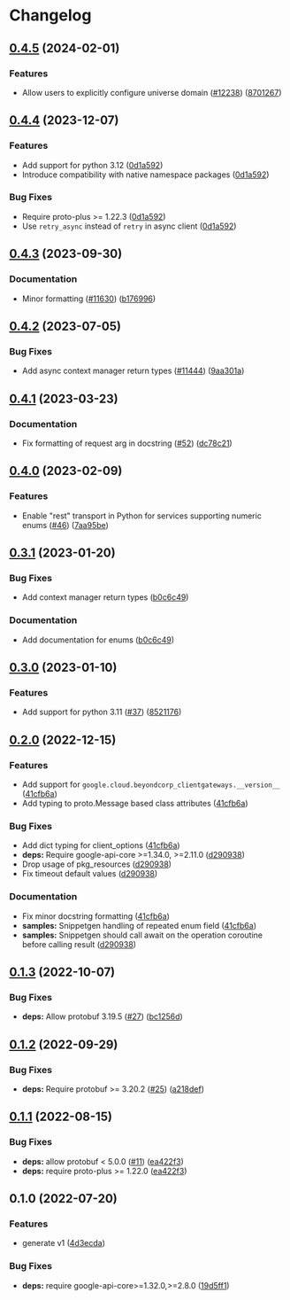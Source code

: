 # Changelog

## [0.4.5](https://github.com/googleapis/google-cloud-python/compare/google-cloud-beyondcorp-clientgateways-v0.4.4...google-cloud-beyondcorp-clientgateways-v0.4.5) (2024-02-01)


### Features

* Allow users to explicitly configure universe domain ([#12238](https://github.com/googleapis/google-cloud-python/issues/12238)) ([8701267](https://github.com/googleapis/google-cloud-python/commit/8701267fc9694844b9365024cd59354785247aa0))

## [0.4.4](https://github.com/googleapis/google-cloud-python/compare/google-cloud-beyondcorp-clientgateways-v0.4.3...google-cloud-beyondcorp-clientgateways-v0.4.4) (2023-12-07)


### Features

* Add support for python 3.12 ([0d1a592](https://github.com/googleapis/google-cloud-python/commit/0d1a59258112158cea5e55b554b0fe6b6b71fc75))
* Introduce compatibility with native namespace packages ([0d1a592](https://github.com/googleapis/google-cloud-python/commit/0d1a59258112158cea5e55b554b0fe6b6b71fc75))


### Bug Fixes

* Require proto-plus &gt;= 1.22.3 ([0d1a592](https://github.com/googleapis/google-cloud-python/commit/0d1a59258112158cea5e55b554b0fe6b6b71fc75))
* Use `retry_async` instead of `retry` in async client ([0d1a592](https://github.com/googleapis/google-cloud-python/commit/0d1a59258112158cea5e55b554b0fe6b6b71fc75))

## [0.4.3](https://github.com/googleapis/google-cloud-python/compare/google-cloud-beyondcorp-clientgateways-v0.4.2...google-cloud-beyondcorp-clientgateways-v0.4.3) (2023-09-30)


### Documentation

* Minor formatting ([#11630](https://github.com/googleapis/google-cloud-python/issues/11630)) ([b176996](https://github.com/googleapis/google-cloud-python/commit/b176996309cb5b3e9c257caaebde8884bd556824))

## [0.4.2](https://github.com/googleapis/google-cloud-python/compare/google-cloud-beyondcorp-clientgateways-v0.4.1...google-cloud-beyondcorp-clientgateways-v0.4.2) (2023-07-05)


### Bug Fixes

* Add async context manager return types ([#11444](https://github.com/googleapis/google-cloud-python/issues/11444)) ([9aa301a](https://github.com/googleapis/google-cloud-python/commit/9aa301ae6ca3080cae286a19de9cdc1b796ab37d))

## [0.4.1](https://github.com/googleapis/python-beyondcorp-clientgateways/compare/v0.4.0...v0.4.1) (2023-03-23)


### Documentation

* Fix formatting of request arg in docstring ([#52](https://github.com/googleapis/python-beyondcorp-clientgateways/issues/52)) ([dc78c21](https://github.com/googleapis/python-beyondcorp-clientgateways/commit/dc78c21ea076651a573139560174479bd0bf6f67))

## [0.4.0](https://github.com/googleapis/python-beyondcorp-clientgateways/compare/v0.3.1...v0.4.0) (2023-02-09)


### Features

* Enable "rest" transport in Python for services supporting numeric enums ([#46](https://github.com/googleapis/python-beyondcorp-clientgateways/issues/46)) ([7aa95be](https://github.com/googleapis/python-beyondcorp-clientgateways/commit/7aa95bec1669017ce7a4936e10f724fe5c0c0431))

## [0.3.1](https://github.com/googleapis/python-beyondcorp-clientgateways/compare/v0.3.0...v0.3.1) (2023-01-20)


### Bug Fixes

* Add context manager return types ([b0c6c49](https://github.com/googleapis/python-beyondcorp-clientgateways/commit/b0c6c4997e8b2a74fc8094d23604a2a638066b70))


### Documentation

* Add documentation for enums ([b0c6c49](https://github.com/googleapis/python-beyondcorp-clientgateways/commit/b0c6c4997e8b2a74fc8094d23604a2a638066b70))

## [0.3.0](https://github.com/googleapis/python-beyondcorp-clientgateways/compare/v0.2.0...v0.3.0) (2023-01-10)


### Features

* Add support for python 3.11 ([#37](https://github.com/googleapis/python-beyondcorp-clientgateways/issues/37)) ([8521176](https://github.com/googleapis/python-beyondcorp-clientgateways/commit/8521176cafcd1af761d687116fdc26f1725aef38))

## [0.2.0](https://github.com/googleapis/python-beyondcorp-clientgateways/compare/v0.1.3...v0.2.0) (2022-12-15)


### Features

* Add support for `google.cloud.beyondcorp_clientgateways.__version__` ([41cfb6a](https://github.com/googleapis/python-beyondcorp-clientgateways/commit/41cfb6ab9ac28b33e69cc2e1bede18796a42e18a))
* Add typing to proto.Message based class attributes ([41cfb6a](https://github.com/googleapis/python-beyondcorp-clientgateways/commit/41cfb6ab9ac28b33e69cc2e1bede18796a42e18a))


### Bug Fixes

* Add dict typing for client_options ([41cfb6a](https://github.com/googleapis/python-beyondcorp-clientgateways/commit/41cfb6ab9ac28b33e69cc2e1bede18796a42e18a))
* **deps:** Require google-api-core &gt;=1.34.0, >=2.11.0  ([d290938](https://github.com/googleapis/python-beyondcorp-clientgateways/commit/d2909387abcfe245b2e54939662934b4cb3dcc09))
* Drop usage of pkg_resources ([d290938](https://github.com/googleapis/python-beyondcorp-clientgateways/commit/d2909387abcfe245b2e54939662934b4cb3dcc09))
* Fix timeout default values ([d290938](https://github.com/googleapis/python-beyondcorp-clientgateways/commit/d2909387abcfe245b2e54939662934b4cb3dcc09))


### Documentation

* Fix minor docstring formatting ([41cfb6a](https://github.com/googleapis/python-beyondcorp-clientgateways/commit/41cfb6ab9ac28b33e69cc2e1bede18796a42e18a))
* **samples:** Snippetgen handling of repeated enum field ([41cfb6a](https://github.com/googleapis/python-beyondcorp-clientgateways/commit/41cfb6ab9ac28b33e69cc2e1bede18796a42e18a))
* **samples:** Snippetgen should call await on the operation coroutine before calling result ([d290938](https://github.com/googleapis/python-beyondcorp-clientgateways/commit/d2909387abcfe245b2e54939662934b4cb3dcc09))

## [0.1.3](https://github.com/googleapis/python-beyondcorp-clientgateways/compare/v0.1.2...v0.1.3) (2022-10-07)


### Bug Fixes

* **deps:** Allow protobuf 3.19.5 ([#27](https://github.com/googleapis/python-beyondcorp-clientgateways/issues/27)) ([bc1256d](https://github.com/googleapis/python-beyondcorp-clientgateways/commit/bc1256d0991f13ac78197b8575f276f4c58cd176))

## [0.1.2](https://github.com/googleapis/python-beyondcorp-clientgateways/compare/v0.1.1...v0.1.2) (2022-09-29)


### Bug Fixes

* **deps:** Require protobuf >= 3.20.2 ([#25](https://github.com/googleapis/python-beyondcorp-clientgateways/issues/25)) ([a218def](https://github.com/googleapis/python-beyondcorp-clientgateways/commit/a218def33193241404ddc08dc7389395efc43123))

## [0.1.1](https://github.com/googleapis/python-beyondcorp-clientgateways/compare/v0.1.0...v0.1.1) (2022-08-15)


### Bug Fixes

* **deps:** allow protobuf < 5.0.0 ([#11](https://github.com/googleapis/python-beyondcorp-clientgateways/issues/11)) ([ea422f3](https://github.com/googleapis/python-beyondcorp-clientgateways/commit/ea422f3053969c627d99fee5a822b86777fece98))
* **deps:** require proto-plus >= 1.22.0 ([ea422f3](https://github.com/googleapis/python-beyondcorp-clientgateways/commit/ea422f3053969c627d99fee5a822b86777fece98))

## 0.1.0 (2022-07-20)


### Features

* generate v1 ([4d3ecda](https://github.com/googleapis/python-beyondcorp-clientgateways/commit/4d3ecda6e5f00cb0b429fc3d29f7174676db713f))


### Bug Fixes

* **deps:** require google-api-core>=1.32.0,>=2.8.0 ([19d5ff1](https://github.com/googleapis/python-beyondcorp-clientgateways/commit/19d5ff173167dede07ec500db88f0a7eab81c977))
